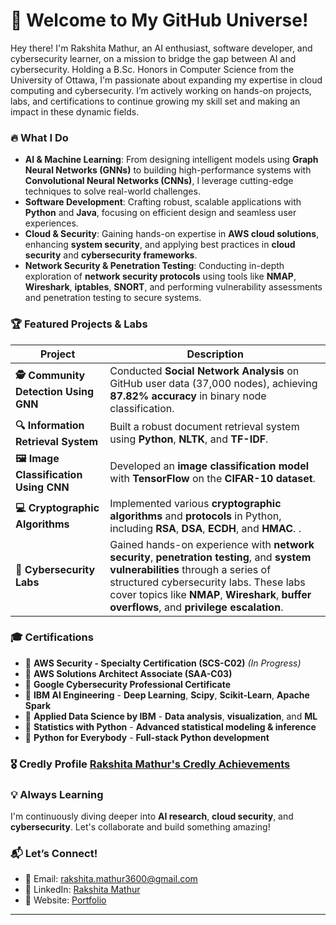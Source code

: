 # 👋 **Welcome to My GitHub Universe!**

Hey there! I'm Rakshita Mathur, an AI enthusiast, software developer, and cybersecurity learner, on a mission to bridge the gap between AI and cybersecurity. Holding a B.Sc. Honors in Computer Science from the University of Ottawa, I'm passionate about expanding my expertise in cloud computing and cybersecurity. I’m actively working on hands-on projects, labs, and certifications to continue growing my skill set and making an impact in these dynamic fields.

### 🔥 **What I Do**
- **AI & Machine Learning**: From designing intelligent models using **Graph Neural Networks (GNNs)** to building high-performance systems with **Convolutional Neural Networks (CNNs)**, I leverage cutting-edge techniques to solve real-world challenges.
- **Software Development**: Crafting robust, scalable applications with **Python** and **Java**, focusing on efficient design and seamless user experiences.
- **Cloud & Security**: Gaining hands-on expertise in **AWS cloud solutions**, enhancing **system security**, and applying best practices in **cloud security** and **cybersecurity frameworks**.
- **Network Security & Penetration Testing**: Conducting in-depth exploration of **network security protocols** using tools like **NMAP**, **Wireshark**, **iptables**, **SNORT**, and performing vulnerability assessments and penetration testing to secure systems.


### 🏆 **Featured Projects & Labs**
| **Project**                           | **Description**                                                                 |
|---------------------------------------|---------------------------------------------------------------------------------|
| **🕵️ Community Detection Using GNN** | Conducted **Social Network Analysis** on GitHub user data (37,000 nodes), achieving **87.82% accuracy** in binary node classification. |
| **🔍 Information Retrieval System**   | Built a robust document retrieval system using **Python**, **NLTK**, and **TF-IDF**. |
| **🖼️ Image Classification Using CNN** | Developed an **image classification model** with **TensorFlow** on the **CIFAR-10 dataset**. |
| **💻 Cryptographic Algorithms**       | Implemented various **cryptographic algorithms** and **protocols** in Python, including **RSA**, **DSA**, **ECDH**, and **HMAC**. . |
| **🔐 Cybersecurity Labs**             | Gained hands-on experience with **network security**, **penetration testing**, and **system vulnerabilities** through a series of structured cybersecurity labs. These labs cover topics like **NMAP**, **Wireshark**, **buffer overflows**, and **privilege escalation**. |

### 🎓 **Certifications**
- 📜 **AWS Security - Specialty Certification (SCS-C02)** *(In Progress)*
- 📜 **AWS Solutions Architect Associate (SAA-C03)**
- 📜 **Google Cybersecurity Professional Certificate** 
- 📜 **IBM AI Engineering** - **Deep Learning**, **Scipy**, **Scikit-Learn**, **Apache Spark**
- 📜 **Applied Data Science by IBM** - **Data analysis**, **visualization**, and **ML**
- 📜 **Statistics with Python** - **Advanced statistical modeling & inference**
- 📜 **Python for Everybody** - **Full-stack Python development**

### 🎖️ **Credly Profile** [Rakshita Mathur's Credly Achievements](https://www.credly.com/users/rakshita-mathur)

### 💡 **Always Learning**
I'm continuously diving deeper into **AI research**, **cloud security**, and **cybersecurity**. Let's collaborate and build something amazing!

### 📬 **Let’s Connect!**
- 📧 Email: [rakshita.mathur3600@gmail.com](mailto:rakshita.mathur3600@gmail.com)
- 💼 LinkedIn: [Rakshita Mathur](https://www.linkedin.com/in/rakshitamathur/)
- 🏡 Website: [Portfolio](https://rakshita003.github.io/Personal-Portfolio/)

---







